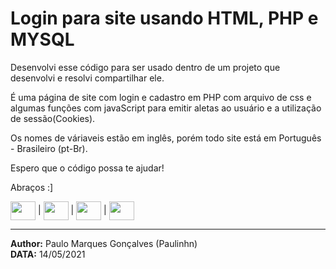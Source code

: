 # Login para site usando HTML, PHP e MYSQL
 
Desenvolvi esse código para ser usado dentro de um
projeto que desenvolvi e resolvi compartilhar ele.

É uma página de site com login e cadastro em PHP com arquivo de css e algumas funções com javaScript para emitir aletas ao usuário e a utilização de sessão(Cookies).

Os nomes de váriaveis estão em inglês, porém todo site está em Português - Brasileiro (pt-Br).

Espero que o código possa te ajudar!

Abraços 
:]

<img align="center" height="30" width="40" src="https://cdn.jsdelivr.net/gh/devicons/devicon/icons/html5/html5-original.svg" /> | 
<img align="center" height="30" width="40" src="https://cdn.jsdelivr.net/gh/devicons/devicon/icons/css3/css3-original.svg" /> | 
<img align="center" height="30" width="40" src="https://cdn.jsdelivr.net/gh/devicons/devicon/icons/php/php-original.svg" /> | 
<img align="center" height="30" width="40" src="https://cdn.jsdelivr.net/gh/devicons/devicon/icons/mysql/mysql-original.svg" />

---
**Author:** Paulo Marques Gonçalves (Paulinhn)</br>
**DATA:** 14/05/2021
